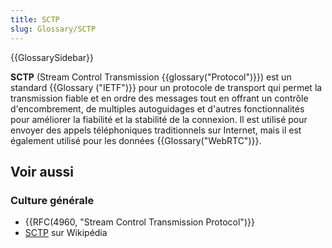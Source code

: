 ```yaml
---
title: SCTP
slug: Glossary/SCTP
---
```


{{GlossarySidebar}}

**SCTP** (Stream Control Transmission {{glossary("Protocol")}}) est un standard {{Glossary ("IETF")}} pour un protocole de transport qui permet la transmission fiable et en ordre des messages tout en offrant un contrôle d'encombrement, de multiples autoguidages et d'autres fonctionnalités pour améliorer la fiabilité et la stabilité de la connexion. Il est utilisé pour envoyer des appels téléphoniques traditionnels sur Internet, mais il est également utilisé pour les données {{Glossary("WebRTC")}}.

## Voir aussi

### Culture générale

- {{RFC(4960, "Stream Control Transmission Protocol")}}
- [SCTP](https://fr.wikipedia.org/wiki/Stream_Control_Transmission_Protocol) sur Wikipédia
